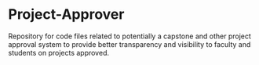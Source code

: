 # Project-Approver
Repository for code files related to potentially a capstone and other project approval system to provide better transparency and visibility to faculty and students on projects approved. 
